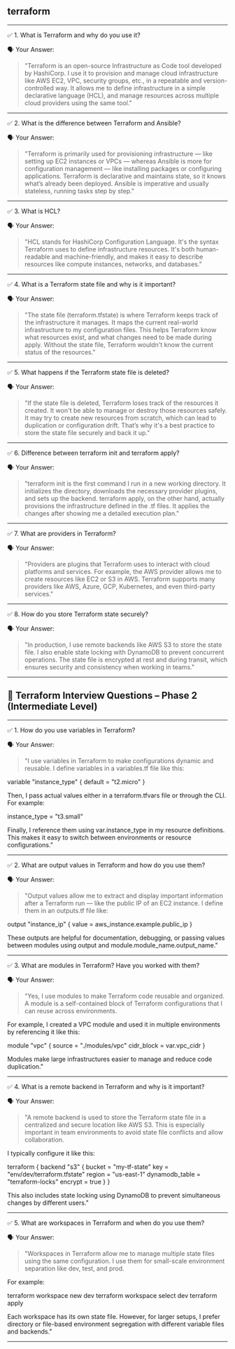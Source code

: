 ## terraform

---

✅ 1. What is Terraform and why do you use it?

🗣️ Your Answer:

> "Terraform is an open-source Infrastructure as Code tool developed by HashiCorp. I use it to provision and manage cloud infrastructure like AWS EC2, VPC, security groups, etc., in a repeatable and version-controlled way. It allows me to define infrastructure in a simple declarative language (HCL), and manage resources across multiple cloud providers using the same tool."


---

✅ 2. What is the difference between Terraform and Ansible?

🗣️ Your Answer:

> "Terraform is primarily used for provisioning infrastructure — like setting up EC2 instances or VPCs — whereas Ansible is more for configuration management — like installing packages or configuring applications. Terraform is declarative and maintains state, so it knows what’s already been deployed. Ansible is imperative and usually stateless, running tasks step by step."


---

✅ 3. What is HCL?

🗣️ Your Answer:

> "HCL stands for HashiCorp Configuration Language. It's the syntax Terraform uses to define infrastructure resources. It's both human-readable and machine-friendly, and makes it easy to describe resources like compute instances, networks, and databases."


---

✅ 4. What is a Terraform state file and why is it important?

🗣️ Your Answer:

> "The state file (terraform.tfstate) is where Terraform keeps track of the infrastructure it manages. It maps the current real-world infrastructure to my configuration files. This helps Terraform know what resources exist, and what changes need to be made during apply. Without the state file, Terraform wouldn't know the current status of the resources."


---

✅ 5. What happens if the Terraform state file is deleted?

🗣️ Your Answer:

> "If the state file is deleted, Terraform loses track of the resources it created. It won't be able to manage or destroy those resources safely. It may try to create new resources from scratch, which can lead to duplication or configuration drift. That’s why it's a best practice to store the state file securely and back it up."


---

✅ 6. Difference between terraform init and terraform apply?

🗣️ Your Answer:

> "terraform init is the first command I run in a new working directory. It initializes the directory, downloads the necessary provider plugins, and sets up the backend.
terraform apply, on the other hand, actually provisions the infrastructure defined in the .tf files. It applies the changes after showing me a detailed execution plan."


---

✅ 7. What are providers in Terraform?

🗣️ Your Answer:

> "Providers are plugins that Terraform uses to interact with cloud platforms and services. For example, the AWS provider allows me to create resources like EC2 or S3 in AWS. Terraform supports many providers like AWS, Azure, GCP, Kubernetes, and even third-party services."

---

✅ 8. How do you store Terraform state securely?

🗣️ Your Answer:

> "In production, I use remote backends like AWS S3 to store the state file. I also enable state locking with DynamoDB to prevent concurrent operations. The state file is encrypted at rest and during transit, which ensures security and consistency when working in teams."

---

## 🎯 Terraform Interview Questions – Phase 2 (Intermediate Level)


---

✅ 1. How do you use variables in Terraform?

🗣️ Your Answer:

> "I use variables in Terraform to make configurations dynamic and reusable.
I define variables in a variables.tf file like this:

variable \"instance_type\" {
  default = \"t2.micro\"
}

Then, I pass actual values either in a terraform.tfvars file or through the CLI.
For example:

instance_type = \"t3.small\"

Finally, I reference them using var.instance_type in my resource definitions. This makes it easy to switch between environments or resource configurations."


---

✅ 2. What are output values in Terraform and how do you use them?

🗣️ Your Answer:

> "Output values allow me to extract and display important information after a Terraform run — like the public IP of an EC2 instance.
I define them in an outputs.tf file like:

output \"instance_ip\" {
  value = aws_instance.example.public_ip
}

These outputs are helpful for documentation, debugging, or passing values between modules using output and module.module_name.output_name."


---

✅ 3. What are modules in Terraform? Have you worked with them?

🗣️ Your Answer:

> "Yes, I use modules to make Terraform code reusable and organized. A module is a self-contained block of Terraform configurations that I can reuse across environments.

For example, I created a VPC module and used it in multiple environments by referencing it like this:

module \"vpc\" {
  source     = \"./modules/vpc\"
  cidr_block = var.vpc_cidr
}

Modules make large infrastructures easier to manage and reduce code duplication."


---

✅ 4. What is a remote backend in Terraform and why is it important?

🗣️ Your Answer:

> "A remote backend is used to store the Terraform state file in a centralized and secure location like AWS S3.
This is especially important in team environments to avoid state file conflicts and allow collaboration.

I typically configure it like this:

terraform {
  backend \"s3\" {
    bucket         = \"my-tf-state\"
    key            = \"env/dev/terraform.tfstate\"
    region         = \"us-east-1\"
    dynamodb_table = \"terraform-locks\"
    encrypt        = true
  }
}

This also includes state locking using DynamoDB to prevent simultaneous changes by different users."


---

✅ 5. What are workspaces in Terraform and when do you use them?

🗣️ Your Answer:

> "Workspaces in Terraform allow me to manage multiple state files using the same configuration. I use them for small-scale environment separation like dev, test, and prod.

For example:

terraform workspace new dev
terraform workspace select dev
terraform apply

Each workspace has its own state file. However, for larger setups, I prefer directory or file-based environment segregation with different variable files and backends."


---



